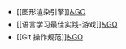 - [[图形渲染引擎]][♿GO](https://github.com/FourteenD/Note/blob/main/技术/通用/图形渲染引擎.md)
- [[语言学习最佳实践-游戏]][♿GO](https://github.com/FourteenD/Note/blob/main/技术/通用/语言学习最佳实践-游戏.md)
- [[Git 操作规范]][♿GO](https://github.com/FourteenD/Note/blob/main/技术/通用/Git%20操作规范.md)
